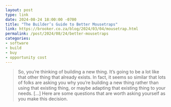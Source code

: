 ```yaml
---
layout: post
type: link
date: 2024-08-24 18:00:00 -0700
title: "The Builder’s Guide to Better Mousetraps"
link: https://brooker.co.za/blog/2024/03/04/mousetrap.html
permalink: /post/2024/08/24/better-mousetraps
categories: 
- software
- build
- buy
- opportunity cost
---
```

<blockquote>So, you’re thinking of building a new thing. It’s going to be a lot like that other thing that already exists. In fact, it seems so similar that lots of folks are asking you why you’re building a new thing rather than using that existing thing, or maybe adapting that existing thing to your needs. [...] Here are some questions that are worth asking yourself as you make this decision.</blockquote>

